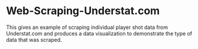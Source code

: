 # Web-Scraping-Understat.com

This gives an example of scraping individual player shot data from Understat.com and produces a data visualization to demonstrate the type of data that was scraped.
